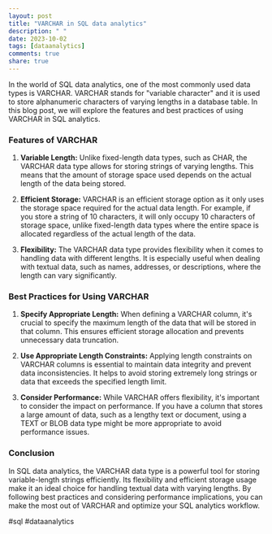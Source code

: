 ```yaml
---
layout: post
title: "VARCHAR in SQL data analytics"
description: " "
date: 2023-10-02
tags: [dataanalytics]
comments: true
share: true
---
```


In the world of SQL data analytics, one of the most commonly used data types is VARCHAR. VARCHAR stands for "variable character" and it is used to store alphanumeric characters of varying lengths in a database table. In this blog post, we will explore the features and best practices of using VARCHAR in SQL analytics.

### Features of VARCHAR

1. **Variable Length:** Unlike fixed-length data types, such as CHAR, the VARCHAR data type allows for storing strings of varying lengths. This means that the amount of storage space used depends on the actual length of the data being stored.

2. **Efficient Storage:** VARCHAR is an efficient storage option as it only uses the storage space required for the actual data length. For example, if you store a string of 10 characters, it will only occupy 10 characters of storage space, unlike fixed-length data types where the entire space is allocated regardless of the actual length of the data.

3. **Flexibility:** The VARCHAR data type provides flexibility when it comes to handling data with different lengths. It is especially useful when dealing with textual data, such as names, addresses, or descriptions, where the length can vary significantly.

### Best Practices for Using VARCHAR

1. **Specify Appropriate Length:** When defining a VARCHAR column, it's crucial to specify the maximum length of the data that will be stored in that column. This ensures efficient storage allocation and prevents unnecessary data truncation.

2. **Use Appropriate Length Constraints:** Applying length constraints on VARCHAR columns is essential to maintain data integrity and prevent data inconsistencies. It helps to avoid storing extremely long strings or data that exceeds the specified length limit.

3. **Consider Performance:** While VARCHAR offers flexibility, it's important to consider the impact on performance. If you have a column that stores a large amount of data, such as a lengthy text or document, using a TEXT or BLOB data type might be more appropriate to avoid performance issues.

### Conclusion

In SQL data analytics, the VARCHAR data type is a powerful tool for storing variable-length strings efficiently. Its flexibility and efficient storage usage make it an ideal choice for handling textual data with varying lengths. By following best practices and considering performance implications, you can make the most out of VARCHAR and optimize your SQL analytics workflow.

#sql #dataanalytics
